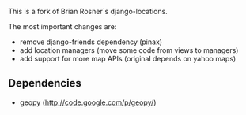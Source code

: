 This is a fork of Brian Rosner`s django-locations.

The most important changes are:

* remove django-friends dependency (pinax)
* add location managers (move some code from views to managers)
* add support for more map APIs (original depends on yahoo maps)

Dependencies
------------

* geopy (http://code.google.com/p/geopy/)

